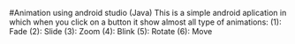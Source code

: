 #Animation using android studio (Java)
This is a simple android aplication in which when you click on a button it show almost all type of animations:
(1): Fade
(2): Slide
(3): Zoom
(4): Blink
(5): Rotate
(6): Move
